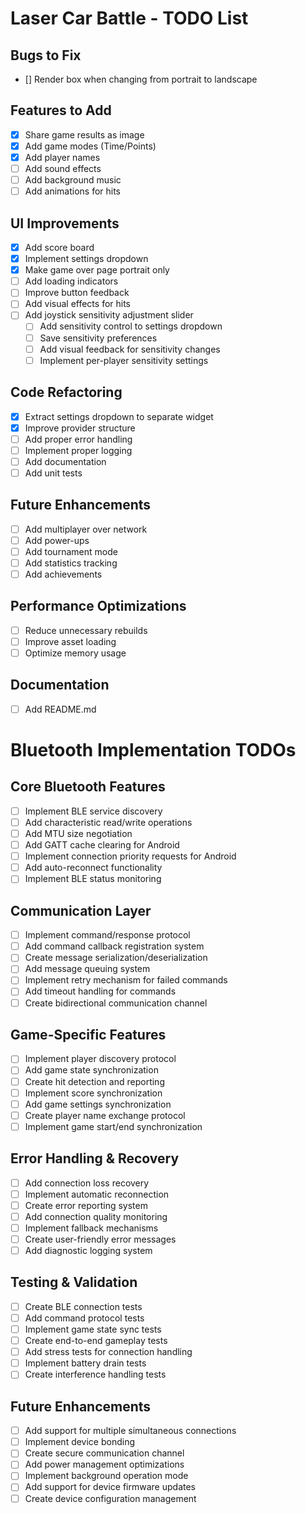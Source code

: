 # Laser Car Battle - TODO List

## Bugs to Fix
- [] Render box when changing from portrait to landscape

## Features to Add
- [x] Share game results as image
- [x] Add game modes (Time/Points)
- [x] Add player names
- [ ] Add sound effects
- [ ] Add background music
- [ ] Add animations for hits

## UI Improvements
- [x] Add score board
- [x] Implement settings dropdown
- [x] Make game over page portrait only
- [ ] Add loading indicators
- [ ] Improve button feedback
- [ ] Add visual effects for hits
- [ ] Add joystick sensitivity adjustment slider
  - [ ] Add sensitivity control to settings dropdown
  - [ ] Save sensitivity preferences
  - [ ] Add visual feedback for sensitivity changes
  - [ ] Implement per-player sensitivity settings

## Code Refactoring
- [x] Extract settings dropdown to separate widget
- [x] Improve provider structure
- [ ] Add proper error handling
- [ ] Implement proper logging
- [ ] Add documentation
- [ ] Add unit tests

## Future Enhancements
- [ ] Add multiplayer over network
- [ ] Add power-ups
- [ ] Add tournament mode
- [ ] Add statistics tracking
- [ ] Add achievements

## Performance Optimizations
- [ ] Reduce unnecessary rebuilds
- [ ] Improve asset loading
- [ ] Optimize memory usage

## Documentation
- [ ] Add README.md

# Bluetooth Implementation TODOs

## Core Bluetooth Features
- [ ] Implement BLE service discovery
- [ ] Add characteristic read/write operations
- [ ] Add MTU size negotiation
- [ ] Add GATT cache clearing for Android
- [ ] Implement connection priority requests for Android
- [ ] Add auto-reconnect functionality
- [ ] Implement BLE status monitoring

## Communication Layer
- [ ] Implement command/response protocol
- [ ] Add command callback registration system
- [ ] Create message serialization/deserialization
- [ ] Add message queuing system
- [ ] Implement retry mechanism for failed commands
- [ ] Add timeout handling for commands
- [ ] Create bidirectional communication channel

## Game-Specific Features
- [ ] Implement player discovery protocol
- [ ] Add game state synchronization
- [ ] Create hit detection and reporting
- [ ] Implement score synchronization
- [ ] Add game settings synchronization
- [ ] Create player name exchange protocol
- [ ] Implement game start/end synchronization

## Error Handling & Recovery
- [ ] Add connection loss recovery
- [ ] Implement automatic reconnection
- [ ] Create error reporting system
- [ ] Add connection quality monitoring
- [ ] Implement fallback mechanisms
- [ ] Create user-friendly error messages
- [ ] Add diagnostic logging system

## Testing & Validation
- [ ] Create BLE connection tests
- [ ] Add command protocol tests
- [ ] Implement game state sync tests
- [ ] Create end-to-end gameplay tests
- [ ] Add stress tests for connection handling
- [ ] Implement battery drain tests
- [ ] Create interference handling tests

## Future Enhancements
- [ ] Add support for multiple simultaneous connections
- [ ] Implement device bonding
- [ ] Create secure communication channel
- [ ] Add power management optimizations
- [ ] Implement background operation mode
- [ ] Add support for device firmware updates
- [ ] Create device configuration management
